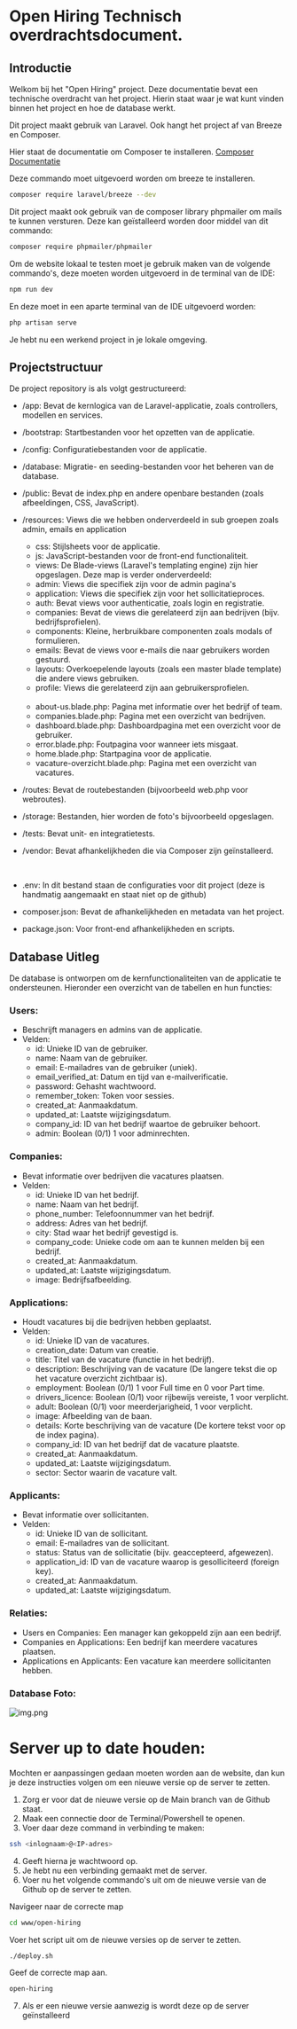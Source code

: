 # Open Hiring Technisch overdrachtsdocument.

## Introductie

Welkom bij het "Open Hiring" project. 
Deze documentatie bevat een technische overdracht van het project. 
Hierin staat waar je wat kunt vinden binnen het project en hoe de database werkt.

Dit project maakt gebruik van Laravel. Ook hangt het project af van Breeze en Composer.

Hier staat de documentatie om Composer te installeren.
[Composer Documentatie](https://getcomposer.org/doc/00-intro.md)

Deze commando moet uitgevoerd worden om breeze te installeren.
```bash
composer require laravel/breeze --dev
```

Dit project maakt ook gebruik van de composer library phpmailer om mails te kunnen versturen.
Deze kan geïstalleerd worden door middel van dit commando:

```bash
composer require phpmailer/phpmailer
```

Om de website lokaal te testen moet je gebruik maken van de volgende commando's, 
deze moeten worden uitgevoerd in de terminal van de IDE:

```bash
npm run dev
```
En deze moet in een aparte terminal van de IDE uitgevoerd worden:
```bash
php artisan serve
```
Je hebt nu een werkend project in je lokale omgeving.

## Projectstructuur

De project repository is als volgt gestructureerd:

- /app: Bevat de kernlogica van de Laravel-applicatie, zoals controllers, modellen en services.

- /bootstrap: Startbestanden voor het opzetten van de applicatie.

- /config: Configuratiebestanden voor de applicatie.

- /database: Migratie- en seeding-bestanden voor het beheren van de database.

- /public: Bevat de index.php en andere openbare bestanden (zoals afbeeldingen, CSS, JavaScript).

- /resources: Views die we hebben onderverdeeld in sub groepen zoals admin, emails en application
  - css: Stijlsheets voor de applicatie.
  - js: JavaScript-bestanden voor de front-end functionaliteit.
  - views: De Blade-views (Laravel's templating engine) zijn hier opgeslagen. Deze map is verder onderverdeeld:
  - admin: Views die specifiek zijn voor de admin pagina's
  - application: Views die specifiek zijn voor het sollicitatieproces.
  - auth: Bevat views voor authenticatie, zoals login en registratie.
  - companies: Bevat de views die gerelateerd zijn aan bedrijven (bijv. bedrijfsprofielen).
  - components: Kleine, herbruikbare componenten zoals modals of formulieren.
  - emails: Bevat de views voor e-mails die naar gebruikers worden gestuurd.
  - layouts: Overkoepelende layouts (zoals een master blade template) die andere views gebruiken.
  - profile: Views die gerelateerd zijn aan gebruikersprofielen.
    <br><br>
  - about-us.blade.php: Pagina met informatie over het bedrijf of team.
  - companies.blade.php: Pagina met een overzicht van bedrijven.
  - dashboard.blade.php: Dashboardpagina met een overzicht voor de gebruiker.
  - error.blade.php: Foutpagina voor wanneer iets misgaat.
  - home.blade.php: Startpagina voor de applicatie.
  - vacature-overzicht.blade.php: Pagina met een overzicht van vacatures.



- /routes: Bevat de routebestanden (bijvoorbeeld web.php voor webroutes).

- /storage: Bestanden, hier worden de foto's bijvoorbeeld opgeslagen.

- /tests: Bevat unit- en integratietests.

- /vendor: Bevat afhankelijkheden die via Composer zijn geïnstalleerd.

<br>
 
- .env: In dit bestand staan de configuraties voor dit project (deze is handmatig aangemaakt en staat niet op de github)

- composer.json: Bevat de afhankelijkheden en metadata van het project.

- package.json: Voor front-end afhankelijkheden en scripts.

## Database Uitleg

De database is ontworpen om de kernfunctionaliteiten van de applicatie te ondersteunen. Hieronder een overzicht van de tabellen en hun functies:


### Users:
- Beschrijft managers en admins van de applicatie.
- Velden:
  - id: Unieke ID van de gebruiker.
  - name: Naam van de gebruiker.
  - email: E-mailadres van de gebruiker (uniek).
  - email_verified_at: Datum en tijd van e-mailverificatie.
  - password: Gehasht wachtwoord.
  - remember_token: Token voor sessies.
  - created_at: Aanmaakdatum.
  - updated_at: Laatste wijzigingsdatum.
  - company_id: ID van het bedrijf waartoe de gebruiker behoort.
  - admin: Boolean (0/1) 1 voor adminrechten.

### Companies:
- Bevat informatie over bedrijven die vacatures plaatsen.
- Velden:
  - id: Unieke ID van het bedrijf.
  - name: Naam van het bedrijf.
  - phone_number: Telefoonnummer van het bedrijf.
  - address: Adres van het bedrijf.
  - city: Stad waar het bedrijf gevestigd is.
  - company_code: Unieke code om aan te kunnen melden bij een bedrijf.
  - created_at: Aanmaakdatum.
  - updated_at: Laatste wijzigingsdatum.
  - image: Bedrijfsafbeelding.

### Applications:
- Houdt vacatures bij die bedrijven hebben geplaatst.
- Velden:
  - id: Unieke ID van de vacatures.
  - creation_date: Datum van creatie.
  - title: Titel van de vacature (functie in het bedrijf).
  - description: Beschrijving van de vacature (De langere tekst die op het vacature overzicht zichtbaar is).
  - employment: Boolean (0/1) 1 voor Full time en 0 voor Part time.
  - drivers_licence: Boolean (0/1) voor rijbewijs vereiste, 1 voor verplicht.
  - adult: Boolean (0/1) voor meerderjarigheid, 1 voor verplicht.
  - image: Afbeelding van de baan.
  - details: Korte beschrijving van de vacature (De kortere tekst voor op de index pagina).
  - company_id: ID van het bedrijf dat de vacature plaatste.
  - created_at: Aanmaakdatum.
  - updated_at: Laatste wijzigingsdatum.
  - sector: Sector waarin de vacature valt.

### Applicants:
- Bevat informatie over sollicitanten.
- Velden:
  - id: Unieke ID van de sollicitant.
  - email: E-mailadres van de sollicitant.
  - status: Status van de sollicitatie (bijv. geaccepteerd, afgewezen).
  - application_id: ID van de vacature waarop is gesolliciteerd (foreign key).
  - created_at: Aanmaakdatum.
  - updated_at: Laatste wijzigingsdatum.

### Relaties:
- Users en Companies: Een manager kan gekoppeld zijn aan een bedrijf.
- Companies en Applications: Een bedrijf kan meerdere vacatures plaatsen.
- Applications en Applicants: Een vacature kan meerdere sollicitanten hebben.

### Database Foto:
![img.png](Database-Img.png)

# Server up to date houden:

Mochten er aanpassingen gedaan moeten worden aan de website, dan kun je deze instructies volgen om een nieuwe versie op de server te zetten.
1. Zorg er voor dat de nieuwe versie op de Main branch van de Github staat.
2. Maak een connectie door de Terminal/Powershell te openen.
3. Voer daar deze command in verbinding te maken:
```bash
ssh <inlognaam>@<IP-adres>
```
4. Geeft hierna je wachtwoord op.
5. Je hebt nu een verbinding gemaakt met de server.
6. Voer nu het volgende commando's uit om de nieuwe versie van de Github op de server te zetten.

Navigeer naar de correcte map
```bash
cd www/open-hiring
```
Voer het script uit om de nieuwe versies op de server te zetten.
```bash
./deploy.sh
```
Geef de correcte map aan.
```bash
open-hiring
```
7. Als er een nieuwe versie aanwezig is wordt deze op de server geïnstalleerd









